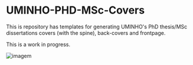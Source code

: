 # UMINHO-PHD-MSc-Covers
This is repository has templates for generating UMINHO's PhD thesis/MSc dissertations covers (with the spine), back-covers and frontpage.

This is a work in progress.

![imagem](https://user-images.githubusercontent.com/944511/144550137-d5769a35-1cb7-4099-a44e-0273a6009470.png)

